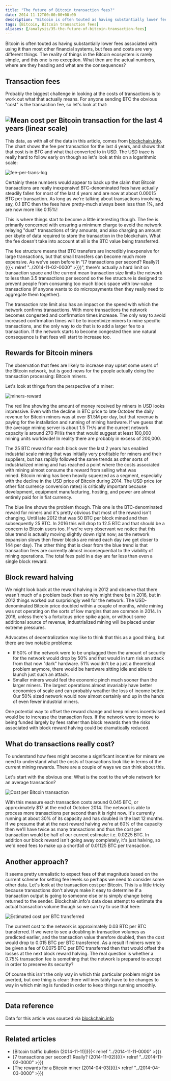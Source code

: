```yaml
---
title: "The future of Bitcoin transaction fees?"
date: 2014-11-12T00:00:00+00:00
description: "Bitcoin is often touted as having substantially lower fees associated with using it than most other financial systems, but fees and costs are very different things.  The reality of things in the Bitcoin ecosystem is rarely simple, and this one is no exception.  What then are the actual numbers, where are they heading and what are the consequences?"
tags: [Bitcoin, Bitcoin transaction fees]
aliases: [/analysis/35-the-future-of-bitcoin-transaction-fees]
---
```

Bitcoin is often touted as having substantially lower fees associated
with using it than most other financial systems, but fees and costs are
very different things.  The reality of things in the Bitcoin ecosystem is
rarely simple, and this one is no exception.  What then are the actual
numbers, where are they heading and what are the consequences?

## Transaction fees

Probably the biggest challenge in looking at the costs of transactions
is to work out what that actually means.  For anyone sending BTC the
obvious "cost" is the transaction fee, so let's look at that:

## ![Mean cost per Bitcoin transaction for the last 4 years (linear scale)](./fee-per-trans-linear.png)

This data, as with all of the data in this article, comes from
[blockchain.info](http://blockchain.info).  The chart shows the fee per
transaction for the last 4 years, and shows that that cost is in BTC and
what that converted to in USD. The USD trace is really hard to follow early
on though so let's look at this on a logarithmic scale:

![fee-per-trans-log](./fee-per-trans-log.png)

Certainly these numbers would appear to back up the claim that Bitcoin
transactions are really inexpensive!  BTC-denominated fees have actually
steadily fallen for most of the last 4 years and are now at about
0.00015 BTC per transaction.  As long as we're talking about
transactions involving, say, 0.1 BTC then the fees have pretty-much
always been less than 1%, and are now more like 0.15%!

This is where things start to become a little interesting though.  The
fee is primarily concerned with ensuring a minimum charge to avoid the
network relaying "dust" transactions of tiny amounts, and also
charging an amount per kbyte of data required to store the transaction
in the blockchain.  What the fee doesn't take into account at all is the
BTC value being transferred.

The fee structure means that BTC transfers are incredibly inexpensive
for large transactions, but that small transfers can become much more
expensive.  As we've seen before in "[7 transactions per second?  Really?]({{< relref "../2014-11-02-0000" >}})",
there's actually a hard limit on transaction space and the current mean
transaction size limits the network to less than 3.5 transactions per
second so the fee structure is designed to prevent people from consuming
too much block space with low-value transactions (if anyone wants to do
micropayments then they really need to aggregate them together).

The transaction rate limit also has an impact on the speed with which
the network confirms transactions.  With more transactions the network
becomes congested and confirmation times increase.  The only way to avoid
increased confirmation times will be to incentivize miners to mine
specific transactions, and the only way to do that is to add a larger
fee to a transaction.  If the network starts to become congested then one
natural consequence is that fees will start to increase too.

## Rewards for Bitcoin miners

The observation that fees are likely to increase may upset some users of
the Bitcoin network, but is good news for the people actually doing the
transaction processing: Bitcoin miners.

Let's look at things from the perspective of a miner:

![miners-reward](./miners-reward.png)

The red line showing the amount of money received by miners in USD looks
impressive.  Even with the decline in BTC price to late October the daily
revenue for Bitcoin miners was at over \$1.5M per day, but that revenue
is paying for the installation and running of mining hardware.  If we
guess that the average mining server is about 1.5 TH/s and the current
network capacity is around 270 PH/s then that would suggest at least
180,000 mining units worldwide!  In reality there are probably in excess
of 200,000.

The 25 BTC reward for each block over the last 2 years has enabled
industrial scale mining that was initially very profitable for miners
and their suppliers, but has rapidly followed the same trends as other
sorts of industrialized mining and has reached a point where the costs
associated with mining almost consume the reward from selling what was
mined. Bitcoin mining has been heavily squeezed as a segment, especially
with the decline in the USD price of Bitcoin during 2014.  The USD price
(or other fiat currency conversion rates) is critically important
because development, equipment manufacturing, hosting, and power are
almost entirely paid for in fiat currency.

The blue line shows the problem though.  This one is the BTC-denominated
reward for miners and it's pretty obvious that most of the reward
isn't changing.  Until late 2012 that was 50 BTC per block mined and
then subsequently 25 BTC.  In 2016 this will drop to 12.5 BTC and that
should be a concern to Bitcoin users too.  If we're very observant we
notice that this blue trend is actually moving slightly down right now;
as the network expansion slows then fewer blocks are mined each day (we
get closer to 144 per day).  The other thing that is clear from the blue
trend is that transaction fees are currently almost inconsequential to
the viability of mining operations.  The total fees paid in a day are far
less than even a single block reward.

## Block reward halving

We might look back at the reward halving in 2012 and observe that there
wasn't much of a problem back then so why might there be in 2016, but
in 2012 things worked out surprisingly well for the network.  The
USD-denominated Bitcoin price doubled within a couple of months, while
mining was not operating on the sorts of low margins that are common in
2014.  In 2016, unless there's a fortuitous price spike again, or
without some additional source of revenue, industrialized mining will be
placed under extreme pressures.

Advocates of decentralization may like to think that this as a good
thing, but there are two notable problems:

- If 50% of the network were to be unplugged then the amount of
  security for the network would drop by 50% and that would in turn
  risk an attack from that now "dark" hardware.  51% wouldn't be a
  just a theoretical problem anymore, there would be hardware sitting
  idle and able to launch just such an attack.
- Smaller miners would feel the economic pinch much sooner than the
  larger miners.  The largest operations almost invariably have better
  economies of scale and can probably weather the loss of income
  better.  Our 50% sized network would now almost certainly end up in
  the hands of even fewer industrial miners.

One potential way to offset the reward change and keep miners
incentivised would be to increase the transaction fees.  If the network
were to move to being funded largely by fees rather than block rewards
then the risks associated with block reward halving could be
dramatically reduced.

## What do transactions really cost?

To understand how fees might become a significant incentive for miners
we need to understand what the costs of transactions look like in terms
of the current mining rewards.  There are a couple of ways we can think
about this.

Let's start with the obvious one: What is the cost to the whole network
for an average transaction?

![Cost per Bitcoin transaction](./cost-per-trans-log.png)

With this measure each transaction costs around 0.045 BTC, or
approximately \$17 at the end of October 2014.  The network is able to
process more transactions per second than it is right now.  It's
currently running at about 30% of its capacity and has doubled in the
last 12 months.  If we presume that at the next reward halving we're at
60% of the capacity then we'll have twice as many transactions and thus
the cost per transaction would be half of our current estimate: i.e.
0.0225 BTC.  In addition our block reward isn't going away completely,
it's just halving, so we'd need fees to make up a shortfall of 0.01125
BTC per transaction.

## Another approach?

It seems pretty unrealistic to expect fees of that magnitude based on
the current scheme for setting fee levels so perhaps we need to consider
some other data.  Let's look at the transaction cost per Bitcoin.  This
is a little tricky because transactions don't always make it easy to
determine if a transaction output is going to someone else or is simply
change being returned to the sender.  Blockchain.info's data does
attempt to estimate the actual transaction volume though so we can try
to use that here:

![Estimated cost per BTC transferred](./cost-per-btc-trans.png)

The current cost to the network is approximately 0.03 BTC per BTC
transferred.  If we were to see a doubling in transaction volumes as
predicted earlier, and the transaction value therefore doubled, then the
cost would drop to 0.015 BTC per BTC transferred.  As a result if miners
were to be given a fee of 0.0075 BTC per BTC transferred then that would
offset the losses at the next block reward halving.  The real question is
whether a 0.75% transaction fee is something that the network is
prepared to accept in order to preserve its security?

Of course this isn't the only way in which this particular problem
might be averted, but one thing is clear: there will inevitably have to
be changes to way in which mining is funded in order to keep things
running smoothly. 

---

## Data reference

Data for this article was sourced via [blockchain.info](http://blockchain.info)

---

## Related articles

- [Bitcoin traffic bulletin (2014-11-11)]({{< relref "../2014-11-11-0000" >}})
- [7 transactions per second?  Really? (2014-11-02)]({{< relref "../2014-11-02-0000" >}})
- [The rewards for a Bitcoin miner (2014-04-03)]({{< relref "../2014-04-03-0000" >}})
